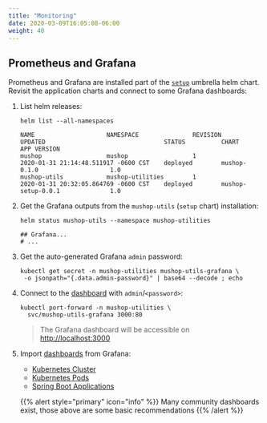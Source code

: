 ```yaml
---
title: "Monitoring"
date: 2020-03-09T16:05:08-06:00
weight: 40
---
```


## Prometheus and Grafana

Prometheus and Grafana are installed part of the [`setup`](#setup) umbrella helm chart.
Revisit the application charts and connect to some Grafana dashboards:

1. List helm releases:

    ```text
    helm list --all-namespaces
    ```

    ```text
    NAME                    NAMESPACE               REVISION        UPDATED                                 STATUS          CHART                           APP VERSION
    mushop                  mushop                  1               2020-01-31 21:14:48.511917 -0600 CST    deployed        mushop-0.1.0                    1.0
    mushop-utils            mushop-utilities        1               2020-01-31 20:32:05.864769 -0600 CST    deployed        mushop-setup-0.0.1              1.0
    ```

1. Get the Grafana outputs from the `mushop-utils` (`setup` chart) installation:

    ```text
    helm status mushop-utils --namespace mushop-utilities

    ## Grafana...
    # ...
    ```

1. Get the auto-generated Grafana `admin` password:

    ```text
    kubectl get secret -n mushop-utilities mushop-utils-grafana \
     -o jsonpath="{.data.admin-password}" | base64 --decode ; echo
    ```

1. Connect to the [dashboard](http://localhost:3000) with `admin`/`<password>`:

    ```text
    kubectl port-forward -n mushop-utilities \
      svc/mushop-utils-grafana 3000:80
    ```

    > The Grafana dashboard will be accessible on [http://localhost:3000](http://localhost:3000)

1. Import [dashboards](https://grafana.com/grafana/dashboards) from Grafana:

    - [Kubernetes Cluster](https://grafana.com/grafana/dashboards/6417)
    - [Kubernetes Pods](https://grafana.com/grafana/dashboards/6336)
    - [Spring Boot Applications](https://grafana.com/grafana/dashboards/12464)

    {{% alert style="primary" icon="info" %}}
    Many community dashboards exist, those above are some basic recommendations
    {{% /alert %}}

